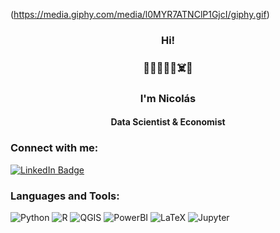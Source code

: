 
(https://media.giphy.com/media/l0MYR7ATNClP1GjcI/giphy.gif)

  
<h3 align="center"> Hi!
<h3 align="center"> 🐙🐉🌳👹🦝☠️🍄  
<h3 align="center"> I'm Nicolás</h1>
<h4 align="center">Data Scientist & Economist</h3>

<h3 align="left">Connect with me:</h3>
<p align="left">
</p>

[![LinkedIn Badge](https://img.shields.io/badge/LinkedIn-0077B5?style=for-the-badge&logo=linkedin&logoColor=white)](https://www.linkedin.com/in/nnssvv/)

<h3 align="left">Languages and Tools:</h3>

![Python](https://img.shields.io/badge/Python-FFD43B?style=for-the-badge&logo=python&logoColor=blue) ![R](https://img.shields.io/badge/R-276DC3?style=for-the-badge&logo=r&logoColor=white) ![QGIS](https://img.shields.io/badge/qgis-3.28_firenze-93b023?&style=for-the-badge&logo=qgis&logoColor=white) ![PowerBI](https://img.shields.io/badge/PowerBI-F2C811?style=for-the-badge&logo=Power%20BI&logoColor=white) ![LaTeX](https://img.shields.io/badge/latex-%23008080.svg?style=for-the-badge&logo=latex&logoColor=white) ![Jupyter](https://img.shields.io/badge/Jupyter-F37626.svg?&style=for-the-badge&logo=Jupyter&logoColor=white) 
